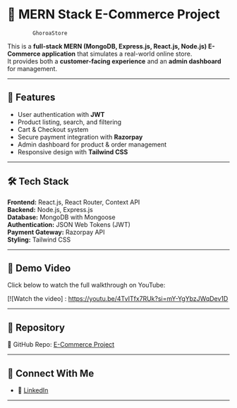 # 🛒 MERN Stack E-Commerce Project
            GhoroaStore

This is a **full-stack MERN (MongoDB, Express.js, React.js, Node.js) E-Commerce application** that simulates a real-world online store.  
It provides both a **customer-facing experience** and an **admin dashboard** for management.  

---

## 🚀 Features
- User authentication with **JWT**
- Product listing, search, and filtering
- Cart & Checkout system
- Secure payment integration with **Razorpay**
- Admin dashboard for product & order management
- Responsive design with **Tailwind CSS**

---

## 🛠️ Tech Stack
**Frontend:** React.js, React Router, Context API  
**Backend:** Node.js, Express.js  
**Database:** MongoDB with Mongoose  
**Authentication:** JSON Web Tokens (JWT)  
**Payment Gateway:** Razorpay API  
**Styling:** Tailwind CSS  

---

## 🎥 Demo Video
Click below to watch the full walkthrough on YouTube:  

[![Watch the video] : https://youtu.be/4TvITfx7RUk?si=mY-YgYbzJWqDev1D

---

## 📂 Repository
🔗 GitHub Repo: [E-Commerce Project](https://github.com/RahulBera752/E-Commerce)

---

## 🔗 Connect With Me
- 💼 [LinkedIn](https://www.linkedin.com/in/rahul-bera-67456125/)  

---

